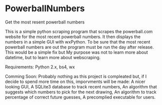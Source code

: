 
# PowerballNumbers
Get the most resent powerball numbers

This is a simple python scraping program that scrapes the powerball.com website for the most recent powerball numbers.
It then displays the numbers in a simple GUI with wxPython. To be sure that the most recent powerball numbers are out 
the program must be run the day after release. This would be a simple fix but My purpose was not to learn more about datetime,
but to learn more about webscraping.

Requirements:
Python 2.x, bs4, wx

Comming Soon:
Probably nothing as this project is compleated but, if I decide to spend more time on this,
imporvments will be made:
A nicer looking GUI,
A SQLite3 database to track recent numbers,
An algorithm that suggests which numbers to pick for the next drawing,
An algorithm to track percentage of correct future guesses,
A precomplied executable for users.


